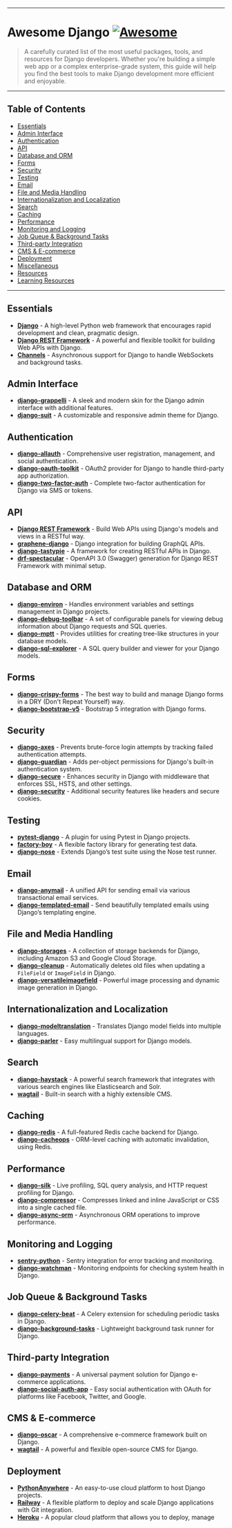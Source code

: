 

---

# Awesome Django [![Awesome](https://awesome.re/badge-flat2.svg)](https://awesome.re)

> A carefully curated list of the most useful packages, tools, and resources for Django developers. Whether you're building a simple web app or a complex enterprise-grade system, this guide will help you find the best tools to make Django development more efficient and enjoyable.

---

## Table of Contents
- [Essentials](#essentials)
- [Admin Interface](#admin-interface)
- [Authentication](#authentication)
- [API](#api)
- [Database and ORM](#database-and-orm)
- [Forms](#forms)
- [Security](#security)
- [Testing](#testing)
- [Email](#email)
- [File and Media Handling](#file-and-media-handling)
- [Internationalization and Localization](#internationalization-and-localization)
- [Search](#search)
- [Caching](#caching)
- [Performance](#performance)
- [Monitoring and Logging](#monitoring-and-logging)
- [Job Queue & Background Tasks](#job-queue--background-tasks)
- [Third-party Integration](#third-party-integration)
- [CMS & E-commerce](#cms--e-commerce)
- [Deployment](#deployment)
- [Miscellaneous](#miscellaneous)
- [Resources](#resources)
- [Learning Resources](#learning-resources)

---

## Essentials
- **[Django](https://www.djangoproject.com/)** - A high-level Python web framework that encourages rapid development and clean, pragmatic design.
- **[Django REST Framework](https://www.django-rest-framework.org/)** - A powerful and flexible toolkit for building Web APIs with Django.
- **[Channels](https://github.com/django/channels)** - Asynchronous support for Django to handle WebSockets and background tasks.

## Admin Interface
- **[django-grappelli](https://github.com/sehmaschine/django-grappelli)** - A sleek and modern skin for the Django admin interface with additional features.
- **[django-suit](https://github.com/darklow/django-suit)** - A customizable and responsive admin theme for Django.

## Authentication
- **[django-allauth](https://github.com/pennersr/django-allauth)** - Comprehensive user registration, management, and social authentication.
- **[django-oauth-toolkit](https://github.com/jazzband/django-oauth-toolkit)** - OAuth2 provider for Django to handle third-party app authorization.
- **[django-two-factor-auth](https://github.com/Bouke/django-two-factor-auth)** - Complete two-factor authentication for Django via SMS or tokens.

## API
- **[Django REST Framework](https://www.django-rest-framework.org/)** - Build Web APIs using Django's models and views in a RESTful way.
- **[graphene-django](https://github.com/graphql-python/graphene-django)** - Django integration for building GraphQL APIs.
- **[django-tastypie](https://github.com/django-tastypie/django-tastypie)** - A framework for creating RESTful APIs in Django.
- **[drf-spectacular](https://github.com/tfranzel/drf-spectacular)** - OpenAPI 3.0 (Swagger) generation for Django REST Framework with minimal setup.

## Database and ORM
- **[django-environ](https://github.com/joke2k/django-environ)** - Handles environment variables and settings management in Django projects.
- **[django-debug-toolbar](https://github.com/jazzband/django-debug-toolbar)** - A set of configurable panels for viewing debug information about Django requests and SQL queries.
- **[django-mptt](https://github.com/django-mptt/django-mptt)** - Provides utilities for creating tree-like structures in your database models.
- **[django-sql-explorer](https://github.com/groveco/django-sql-explorer)** - A SQL query builder and viewer for your Django models.

## Forms
- **[django-crispy-forms](https://github.com/django-crispy-forms/django-crispy-forms)** - The best way to build and manage Django forms in a DRY (Don't Repeat Yourself) way.
- **[django-bootstrap-v5](https://github.com/zostera/django-bootstrap-v5)** - Bootstrap 5 integration with Django forms.

## Security
- **[django-axes](https://github.com/jazzband/django-axes)** - Prevents brute-force login attempts by tracking failed authentication attempts.
- **[django-guardian](https://github.com/django-guardian/django-guardian)** - Adds per-object permissions for Django's built-in authentication system.
- **[django-secure](https://github.com/carljm/django-secure)** - Enhances security in Django with middleware that enforces SSL, HSTS, and other settings.
- **[django-security](https://github.com/sdelements/django-security)** - Additional security features like headers and secure cookies.

## Testing
- **[pytest-django](https://github.com/pytest-dev/pytest-django)** - A plugin for using Pytest in Django projects.
- **[factory-boy](https://github.com/FactoryBoy/factory_boy)** - A flexible factory library for generating test data.
- **[django-nose](https://github.com/jazzband/django-nose)** - Extends Django’s test suite using the Nose test runner.

## Email
- **[django-anymail](https://github.com/anymail/django-anymail)** - A unified API for sending email via various transactional email services.
- **[django-templated-email](https://github.com/vintasoftware/django-templated-email)** - Send beautifully templated emails using Django’s templating engine.

## File and Media Handling
- **[django-storages](https://github.com/jschneier/django-storages)** - A collection of storage backends for Django, including Amazon S3 and Google Cloud Storage.
- **[django-cleanup](https://github.com/un1t/django-cleanup)** - Automatically deletes old files when updating a `FileField` or `ImageField` in Django.
- **[django-versatileimagefield](https://github.com/WGBH/django-versatileimagefield)** - Powerful image processing and dynamic image generation in Django.

## Internationalization and Localization
- **[django-modeltranslation](https://github.com/deschler/django-modeltranslation)** - Translates Django model fields into multiple languages.
- **[django-parler](https://github.com/django-parler/django-parler)** - Easy multilingual support for Django models.

## Search
- **[django-haystack](https://github.com/django-haystack/django-haystack)** - A powerful search framework that integrates with various search engines like Elasticsearch and Solr.
- **[wagtail](https://github.com/wagtail/wagtail)** - Built-in search with a highly extensible CMS.

## Caching
- **[django-redis](https://github.com/jazzband/django-redis)** - A full-featured Redis cache backend for Django.
- **[django-cacheops](https://github.com/Suor/django-cacheops)** - ORM-level caching with automatic invalidation, using Redis.

## Performance
- **[django-silk](https://github.com/jazzband/django-silk)** - Live profiling, SQL query analysis, and HTTP request profiling for Django.
- **[django-compressor](https://github.com/django-compressor/django-compressor)** - Compresses linked and inline JavaScript or CSS into a single cached file.
- **[django-async-orm](https://github.com/gorilla-xyz/django-async-orm)** - Asynchronous ORM operations to improve performance.

## Monitoring and Logging
- **[sentry-python](https://github.com/getsentry/sentry-python)** - Sentry integration for error tracking and monitoring.
- **[django-watchman](https://github.com/mwarkentin/django-watchman)** - Monitoring endpoints for checking system health in Django.

## Job Queue & Background Tasks
- **[django-celery-beat](https://github.com/celery/django-celery-beat)** - A Celery extension for scheduling periodic tasks in Django.
- **[django-background-tasks](https://github.com/arteria/django-background-tasks)** - Lightweight background task runner for Django.

## Third-party Integration
- **[django-payments](https://github.com/django-oscar/django-payments)** - A universal payment solution for Django e-commerce applications.
- **[django-social-auth-app](https://github.com/python-social-auth/social-app-django)** - Easy social authentication with OAuth for platforms like Facebook, Twitter, and Google.

## CMS & E-commerce
- **[django-oscar](https://github.com/django-oscar/django-oscar)** - A comprehensive e-commerce framework built on Django.
- **[wagtail](https://github.com/wagtail/wagtail)** - A powerful and flexible open-source CMS for Django.

## Deployment
- **[PythonAnywhere](https://www.pythonanywhere.com/)** - An easy-to-use cloud platform to host Django projects.
- **[Railway](https://railway.app/)** - A flexible platform to deploy and scale Django applications with Git integration.
- **[Heroku](https://www.heroku.com/)** - A popular cloud platform that allows you to deploy, manage
